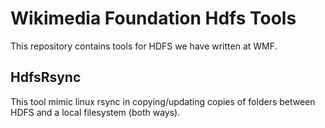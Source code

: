 # Wikimedia Foundation Hdfs Tools

This repository contains tools for HDFS we have written at WMF.


## HdfsRsync

This tool mimic linux rsync in copying/updating copies of folders between HDFS and a local
filesystem (both ways).  
